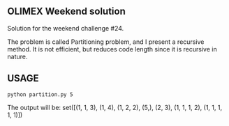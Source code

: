 OLIMEX Weekend solution
-----------------------

Solution for the weekend challenge #24.

The problem is called Partitioning problem, and I present a recursive method. It is not efficient, but reduces code length since it is recursive in nature.

USAGE
-----

	python partition.py 5

The output will be:
	set([(1, 1, 3), (1, 4), (1, 2, 2), (5,), (2, 3), (1, 1, 1, 2), (1, 1, 1, 1, 1)])
